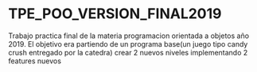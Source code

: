 # TPE_POO_VERSION_FINAL2019
Trabajo practica final de la materia programacion orientada a objetos
año 2019. El objetivo era partiendo de un programa base(un juego tipo
candy crush entregado por la catedra) crear 2 nuevos niveles 
implementando 2 features nuevos

